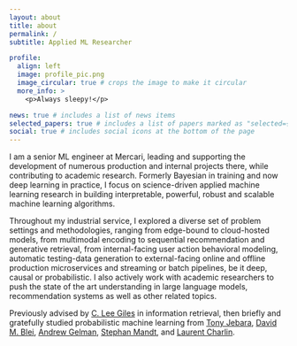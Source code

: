```yaml
---
layout: about
title: about
permalink: /
subtitle: Applied ML Researcher

profile:
  align: left
  image: profile_pic.png
  image_circular: true # crops the image to make it circular
  more_info: >
    <p>Always sleepy!</p>

news: true # includes a list of news items
selected_papers: true # includes a list of papers marked as "selected={true}"
social: true # includes social icons at the bottom of the page
---
```


I am a senior ML engineer at Mercari, leading and supporting the development of numerous production and internal projects there, while contributing to academic research. Formerly Bayesian in training and now deep learning in practice, I focus on science-driven applied machine learning research in building interpretable, powerful, robust and scalable machine learning algorithms.

Throughout my industrial service, I explored a diverse set of problem settings and methodologies, ranging from edge-bound to cloud-hosted models, from multimodal encoding to sequential recommendation and generative retrieval, from internal-facing user action behavioral modeling, automatic testing-data generation to external-facing online and offline production microservices and streaming or batch pipelines, be it deep, causal or probabilistic. I also actively work with academic researchers to push the state of the art understanding in large language models, recommendation systems as well as other related topics.

Previously advised by [C. Lee Giles](https://clgiles.ist.psu.edu/) in information retrieval, then briefly and gratefully studied probabilistic machine learning from [Tony Jebara](https://www1.cs.columbia.edu/~jebara/), [David M. Blei](https://www.cs.columbia.edu/~blei/), [Andrew Gelman](http://www.stat.columbia.edu/~gelman/), [Stephan Mandt](https://www.stephanmandt.com/), and [Laurent Charlin](https://mila.quebec/en/person/charlin-laurent/).
